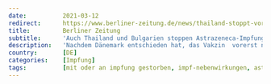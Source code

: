```yaml
---
date:          2021-03-12
redirect:      https://www.berliner-zeitung.de/news/thailand-stoppt-voruebergehend-astrazeneca-impfungen-li.145611
title:         Berliner Zeitung
subtitle:      'Auch Thailand und Bulgarien stoppen Astrazeneca-Impfungen'
description:   'Nachdem Dänemark entschieden hat, das Vakzin  vorerst nicht mehr zu nutzen, gibt es auch in Asien und Osteuropa Bedenken.'
country:       [DE]
categories:    [Impfung]
tags:          [mit oder an impfung gestorben, impf-nebenwirkungen, astrazeneca, impf-stopp]
---
```

